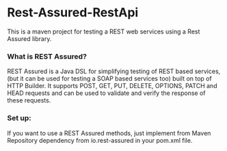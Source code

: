 # Rest-Assured-RestApi

This is a maven project for testing a REST web services using a Rest Assured library.

### What is REST Assured?

REST Assured is a Java DSL for simplifying testing of REST based services,(but it can be used for testing a SOAP based services too) built on top of HTTP Builder. 
It supports POST, GET, PUT, DELETE, OPTIONS, PATCH and HEAD requests and can be used to validate and verify the response of these requests.

### Set up:

If you want to use a REST Assured methods, just implement from Maven Repository dependency from io.rest-assured in your pom.xml file.
